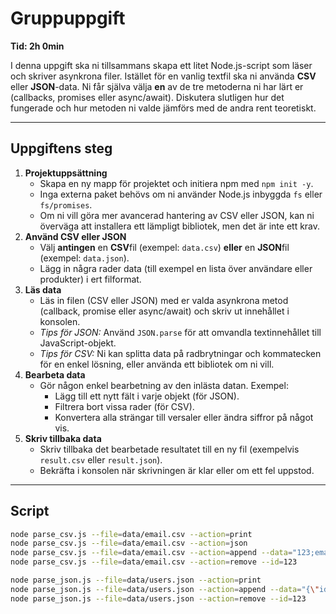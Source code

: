 # Gruppuppgift

**Tid: 2h 0min**

I denna uppgift ska ni tillsammans skapa ett litet Node.js-script som läser och skriver asynkrona filer. Istället för en vanlig textfil ska ni använda **CSV** eller **JSON**-data. Ni får själva välja **en** av de tre metoderna ni har lärt er (callbacks, promises eller async/await). Diskutera slutligen hur det fungerade och hur metoden ni valde jämförs med de andra rent teoretiskt.

---

## Uppgiftens steg

1. **Projektuppsättning**
    - Skapa en ny mapp för projektet och initiera npm med `npm init -y`.
    - Inga externa paket behövs om ni använder Node.js inbyggda `fs` eller `fs/promises`.
    - Om ni vill göra mer avancerad hantering av CSV eller JSON, kan ni överväga att installera ett lämpligt bibliotek, men det är inte ett krav.
2. **Använd CSV eller JSON**
    - Välj **antingen** en **CSV**fil (exempel: `data.csv`) **eller** en **JSON**fil (exempel: `data.json`).
    - Lägg in några rader data (till exempel en lista över användare eller produkter) i ert filformat.
3. **Läs data**
    - Läs in filen (CSV eller JSON) med er valda asynkrona metod (callback, promise eller async/await) och skriv ut innehållet i konsolen.
    - *Tips för JSON:* Använd `JSON.parse` för att omvandla textinnehållet till JavaScript-objekt.
    - *Tips för CSV:* Ni kan splitta data på radbrytningar och kommatecken för en enkel lösning, eller använda ett bibliotek om ni vill.
4. **Bearbeta data**
    - Gör någon enkel bearbetning av den inlästa datan. Exempel:
        - Lägg till ett nytt fält i varje objekt (för JSON).
        - Filtrera bort vissa rader (för CSV).
        - Konvertera alla strängar till versaler eller ändra siffror på något vis.
5. **Skriv tillbaka data**
    - Skriv tillbaka det bearbetade resultatet till en ny fil (exempelvis `result.csv` eller `result.json`).
    - Bekräfta i konsolen när skrivningen är klar eller om ett fel uppstod.

---

## Script

```bash
node parse_csv.js --file=data/email.csv --action=print
node parse_csv.js --file=data/email.csv --action=json
node parse_csv.js --file=data/email.csv --action=append --data="123;email@test.com;Jane;Doe"
node parse_csv.js --file=data/email.csv --action=remove --id=123

node parse_json.js --file=data/users.json --action=print
node parse_json.js --file=data/users.json --action=append --data="{\"id\": 123, \"email\": \"email@test.com\", \"first_name\": \"Jane\", \"last_name\": \"Doe\"}"
node parse_json.js --file=data/users.json --action=remove --id=123
```

